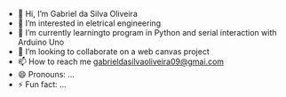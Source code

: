 - 👋 Hi, I’m Gabriel da Silva Oliveira
- 👀 I’m interested in eletrical engineering 
- 🌱 I’m currently learningto program in Python and serial interaction with Arduino Uno
- 💞️ I’m looking to collaborate on a web canvas project
- 📫 How to reach me gabrieldasilvaoliveira09@gmai.com
- 😄 Pronouns: ...
- ⚡ Fun fact: ...

<!---
GabrielGaropaba/GabrielGaropaba is a ✨ special ✨ repository because its `README.md` (this file) appears on your GitHub profile.
You can click the Preview link to take a look at your changes.
--->
